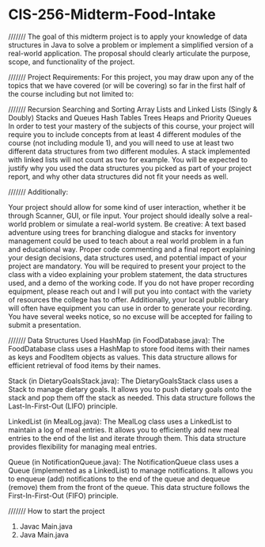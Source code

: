 # CIS-256-Midterm-Food-Intake

///////
The goal of this midterm project is to apply your knowledge of data structures in Java to solve a problem or implement a simplified version of a real-world application. The proposal should clearly articulate the purpose, scope, and functionality of the project.

///////
Project Requirements:
For this project, you may draw upon any of the topics that we have covered (or will be covering) so far in the first half of the course including but not limited to:

///////
Recursion
Searching and Sorting
Array Lists and Linked Lists (Singly & Doubly)
Stacks and Queues
Hash Tables
Trees
Heaps and Priority Queues
In order to test your mastery of the subjects of this course, your project will require you to include concepts from at least 4 different modules of the course (not including module 1), and you will need to use at least two different data structures from two different modules. A stack implemented with linked lists will not count as two for example. You will be expected to justify why you used the data structures you picked as part of your project report, and why other data structures did not fit your needs as well.

///////
Additionally:

Your project should allow for some kind of user interaction, whether it be through Scanner, GUI, or file input.
Your project should ideally solve a real-world problem or simulate a real-world system. Be creative: A text based adventure using trees for branching dialogue and stacks for inventory management could be used to teach about a real world problem in a fun and educational way.
Proper code commenting and a final report explaining your design decisions, data structures used, and potential impact of your project are mandatory.
You will be required to present your project to the class with a video explaining your problem statement, the data structures used, and a demo of the working code.
If you do not have proper recording equipment, please reach out and I will put you into contact with the variety of resources the college has to offer. Additionally, your local public library will often have equipment you can use in order to generate your recording. You have several weeks notice, so no excuse will be accepted for failing to submit a presentation.

///////
Data Structures Used
HashMap (in FoodDatabase.java):
The FoodDatabase class uses a HashMap to store food items with their names as keys and FoodItem objects as values. This data structure allows for efficient retrieval of food items by their names.

Stack (in DietaryGoalsStack.java):
The DietaryGoalsStack class uses a Stack to manage dietary goals. It allows you to push dietary goals onto the stack and pop them off the stack as needed. This data structure follows the Last-In-First-Out (LIFO) principle.

LinkedList (in MealLog.java):
The MealLog class uses a LinkedList to maintain a log of meal entries. It allows you to efficiently add new meal entries to the end of the list and iterate through them. This data structure provides flexibility for managing meal entries.

Queue (in NotificationQueue.java):
The NotificationQueue class uses a Queue (implemented as a LinkedList) to manage notifications. It allows you to enqueue (add) notifications to the end of the queue and dequeue (remove) them from the front of the queue. This data structure follows the First-In-First-Out (FIFO) principle.

///////
How to start the project
1. Javac Main.java
2. Java Main.java